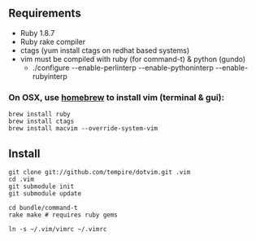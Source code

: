 ## Requirements
- Ruby 1.8.7
- Ruby rake compiler
- ctags (yum install ctags on redhat based systems)
- vim must be compiled with ruby (for command-t) & python (gundo)
  - ./configure --enable-perlinterp --enable-pythoninterp --enable-rubyinterp

### On OSX, use <a href="http://mxcl.github.com/homebrew/">homebrew</a> to install vim (terminal & gui):

    brew install ruby
    brew install ctags
    brew install macvim --override-system-vim

## Install

    git clone git://github.com/tempire/dotvim.git .vim
    cd .vim
    git submodule init
    git submodule update

    cd bundle/command-t
    rake make # requires ruby gems

    ln -s ~/.vim/vimrc ~/.vimrc

